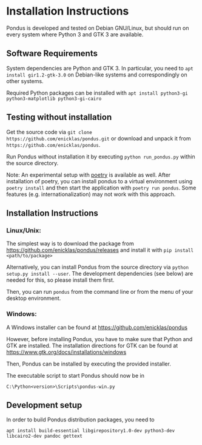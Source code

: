 # Installation Instructions

Pondus is developed and tested on Debian GNU/Linux, but should run on
every system where Python 3 and GTK 3 are available.

## Software Requirements

System dependencies are Python and GTK 3. In particular, you need to
`apt install gir1.2-gtk-3.0` on Debian-like systems and correspondingly
on other systems.

Required Python packages can be installed with
`apt install python3-gi python3-matplotlib python3-gi-cairo`

## Testing without installation

Get the source code via `git clone https://github.com/enicklas/pondus.git` or
download and unpack it from `https://github.com/enicklas/pondus`.

Run Pondus without installation it by executing `python run_pondus.py` within
the source directory.

Note: An experimental setup with [poetry](https://python-poetry.org/) is
available as well. After installation of poetry, you can install pondus to
a virtual environment using `poetry install` and then start the application
with `poetry run pondus`. Some features (e.g. internationalization) may not
work with this approach.

## Installation Instructions

### Linux/Unix:

The simplest way is to download the package from
https://github.com/enicklas/pondus/releases and install it with
`pip install <path/to/package>`

Alternatively, you can install Pondus from the source directory via
`python setup.py install --user`. The development dependencies (see below) are
needed for this, so please install them first.

Then, you can run `pondus` from the command line or from the menu of your
desktop environment.

### Windows:

A Windows installer can be found at <https://github.com/enicklas/pondus>

However, before installing Pondus, you have to make sure that Python and
GTK are installed. The installation directions for GTK can be found at
<https://www.gtk.org/docs/installations/windows>

Then, Pondus can be installed by executing the provided installer.

The executable script to start Pondus should now be in

    C:\Python<version>\Scripts\pondus-win.py

## Development setup
 
In order to build Pondus distribution packages, you need to

`apt install build-essential libgirepository1.0-dev python3-dev libcairo2-dev pandoc gettext`
